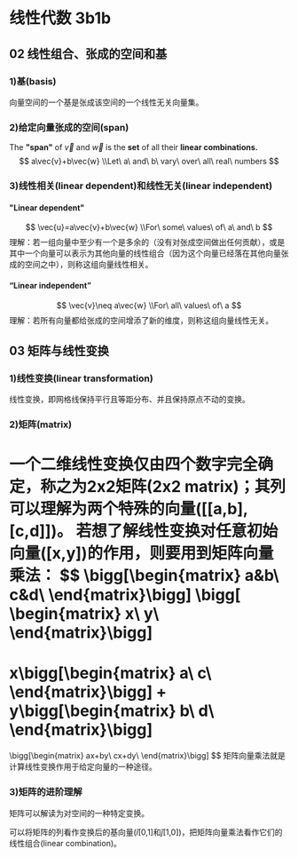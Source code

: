 # 线性代数 3b1b
## 02 线性组合、张成的空间和基
### 1)基(basis)
向量空间的一个基是张成该空间的一个线性无关向量集。
### 2)给定向量张成的空间(span)
The **"span"** of $\vec{v}$ and $\vec{w}$ is the **set** of all their **linear combinations.**
$$
a\vec{v}+b\vec{w}
\\Let\ a\ and\ b\ vary\ over\ all\ real\ numbers
$$
### 3)线性相关(linear dependent)和线性无关(linear independent)
#### "Linear dependent"
$$
\vec{u}=a\vec{v}+b\vec{w}
\\For\ some\ values\ of\ a\ and\ b
$$
理解：若一组向量中至少有一个是多余的（没有对张成空间做出任何贡献），或是其中一个向量可以表示为其他向量的线性组合（因为这个向量已经落在其他向量张成的空间之中），则称这组向量线性相关。
#### “Linear independent”
$$
\vec{v}\neq a\vec{w}
\\For\ all\ values\ of\ a
$$
理解：若所有向量都给张成的空间增添了新的维度，则称这组向量线性无关。
## 03 矩阵与线性变换
### 1)线性变换(linear transformation)
线性变换，即网格线保持平行且等距分布、并且保持原点不动的变换。
### 2)矩阵(matrix)
一个**二维线性变换**仅由四个数字完全确定，称之为**2x2矩阵(2x2 matrix)**；其列可以理解为两个特殊的向量([[a,b],[c,d]])。
若想了解线性变换对任意初始向量([x,y])的作用，则要用到矩阵向量乘法：
$$
\bigg[\begin{matrix}
a&b\\
c&d\\
\end{matrix}\bigg]
\bigg[
\begin{matrix}
x\\
y\\
\end{matrix}\bigg]
=
x\bigg[\begin{matrix}
a\\
c\\
\end{matrix}\bigg]
+
y\bigg[\begin{matrix}
b\\
d\\
\end{matrix}\bigg]
=
\bigg[\begin{matrix}
ax+by\\
cx+dy\\
\end{matrix}\bigg]
$$
矩阵向量乘法就是计算线性变换作用于给定向量的一种途径。

### 3)矩阵的进阶理解

矩阵可以解读为对空间的一种特定变换。

可以将矩阵的列看作变换后的基向量($\hat{i}$[0,1]和$\hat{j}$[1,0])，把矩阵向量乘法看作它们的线性组合(linear combination)。